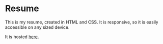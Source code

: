 # Resume

This is my resume, created in HTML and CSS. It is responsive, so it is easily accessible on any sized device.

It is hosted [here](https://www.natedehorn.me/resume.html).